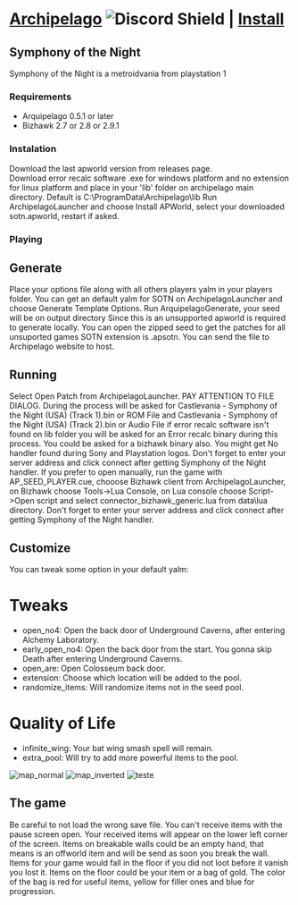 # [Archipelago](https://archipelago.gg) ![Discord Shield](https://discordapp.com/api/guilds/731205301247803413/widget.png?style=shield) | [Install](https://github.com/ArchipelagoMW/Archipelago/releases)

## Symphony of the Night
Symphony of the Night is a metroidvania from playstation 1

### Requirements
* Arquipelago 0.5.1 or later
* Bizhawk 2.7 or 2.8 or 2.9.1

### Instalation
Download the last apworld version from releases page.  
Download error recalc software .exe for windows platform and no extension for linux platform and place in your 'lib' folder on archipelago main directory. Default is C:\ProgramData\Archipelago\lib
Run ArchipelagoLauncher and choose Install APWorld, select your downloaded sotn.apworld, restart if asked.

### Playing
## Generate
Place your options file along with all others players yalm in your players folder. You can get an default yalm for SOTN on ArchipelagoLauncher and choose Generate Template Options.
Run ArquipelagoGenerate, your seed will be on output directory
Since this is an unsupported apworld is required to generate locally. You can open the zipped seed to get the patches for all unsuported games SOTN extension is .apsotn. You can send the file to Archipelago website to host.
## Running
Select Open Patch from ArchipelagoLauncher. PAY ATTENTION TO FILE DIALOG. During the process will be asked for Castlevania - Symphony of the Night (USA) (Track 1).bin or ROM File and Castlevania - Symphony of the Night (USA) (Track 2).bin or Audio File if error recalc software isn't found on lib folder you will be asked for an Error recalc binary during this process. You could be asked for a bizhawk binary also. You might get No handler found during Sony and Playstation logos. Don't forget to enter your server address and click connect after getting Symphony of the Night handler.
If you prefer to open manually, run the game with AP_SEED_PLAYER.cue, chooose Bizhawk client from ArchipelagoLauncher, on Bizhawk choose Tools->Lua Console, on Lua console choose Script->Open script and select connector_bizhawk_generic.lua from data\lua directory. Don't forget to enter your server address and click connect after getting Symphony of the Night handler.
## Customize
You can tweak some option in your default yalm:
# Tweaks
* open_no4: Open the back door of Underground Caverns, after entering Alchemy Laboratory.
* early_open_no4: Open the back door from the start. You gonna skip Death after entering Underground Caverns.
* open_are: Open Colosseum back door.
* extension: Choose which location will be added to the pool.
* randomize_items: Will randomize items not in the seed pool.
# Quality of Life
* infinite_wing: Your bat wing smash spell will remain.
* extra_pool: Will try to add more powerful items to the pool.

![map_normal](https://github.com/user-attachments/assets/0c523853-4244-4d96-be82-05b981ec4739)
![map_inverted](https://github.com/user-attachments/assets/04c78e2d-ea8b-46da-88cf-45c0ba860c01)
![teste](https://github.com/user-attachments/assets/89bc0ec7-3231-47bf-b086-d11f474004e6)

## The game
Be careful to not load the wrong save file. You can't receive items with the pause screen open.
Your received items will appear on the lower left corner of the screen.
Items on breakable walls could be an empty hand, that means is an offworld item and will be send as soon you break the wall. Items for your game would fall in the floor if you did not loot before it vanish you lost it.
Items on the floor could be your item or a bag of gold. The color of the bag is red for useful items, yellow for filler ones and blue for progression.
